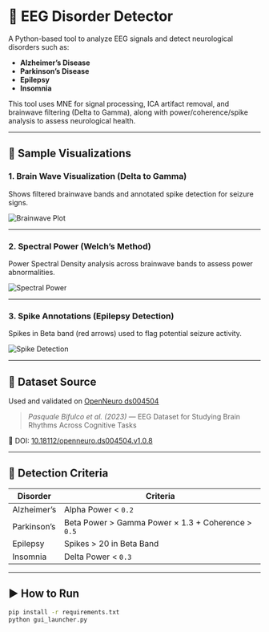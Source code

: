 # 🧠 EEG Disorder Detector

A Python-based tool to analyze EEG signals and detect neurological disorders such as:

- **Alzheimer’s Disease**
- **Parkinson’s Disease**
- **Epilepsy**
- **Insomnia**

This tool uses MNE for signal processing, ICA artifact removal, and brainwave filtering (Delta to Gamma), along with power/coherence/spike analysis to assess neurological health.

---

## 📸 Sample Visualizations

### 1. Brain Wave Visualization (Delta to Gamma)
Shows filtered brainwave bands and annotated spike detection for seizure signs.

![Brainwave Plot](docs/brainwave_plot.png)

---

### 2. Spectral Power (Welch’s Method)
Power Spectral Density analysis across brainwave bands to assess power abnormalities.

![Spectral Power](docs/spectral_power_plot.png)

---

### 3. Spike Annotations (Epilepsy Detection)
Spikes in Beta band (red arrows) used to flag potential seizure activity.

![Spike Detection](docs/spike_annotation.png)

---

## 🔗 Dataset Source

Used and validated on [OpenNeuro ds004504](https://openneuro.org/datasets/ds004504/versions/1.0.8)  
> *Pasquale Bifulco et al. (2023)* — EEG Dataset for Studying Brain Rhythms Across Cognitive Tasks

📄 DOI: [10.18112/openneuro.ds004504.v1.0.8](https://doi.org/10.18112/openneuro.ds004504.v1.0.8)

---

## 🧪 Detection Criteria

| Disorder      | Criteria |
|---------------|----------|
| Alzheimer’s   | Alpha Power < `0.2` |
| Parkinson’s   | Beta Power > Gamma Power × 1.3 + Coherence > `0.5` |
| Epilepsy      | Spikes > 20 in Beta Band |
| Insomnia      | Delta Power < `0.3` |

---

## ▶️ How to Run

```bash
pip install -r requirements.txt
python gui_launcher.py
